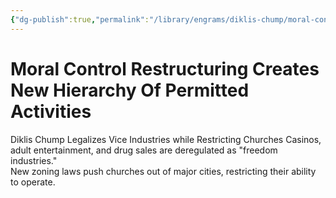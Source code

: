 ```yaml
---
{"dg-publish":true,"permalink":"/library/engrams/diklis-chump/moral-control-restructuring-creates-new-hierarchy-of-permitted-activities/","tags":["DC/Religion","DC/AS6"]}
---
```


# Moral Control Restructuring Creates New Hierarchy Of Permitted Activities
Diklis Chump Legalizes Vice Industries while Restricting Churches
	Casinos, adult entertainment, and drug sales are deregulated as "freedom industries."  
	New zoning laws push churches out of major cities, restricting their ability to operate.
